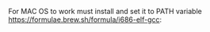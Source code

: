 For MAC OS to work must install and set it to PATH variable
https://formulae.brew.sh/formula/i686-elf-gcc: